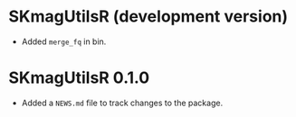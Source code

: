 # SKmagUtilsR (development version)

* Added `merge_fq` in bin.

# SKmagUtilsR 0.1.0

* Added a `NEWS.md` file to track changes to the package.
